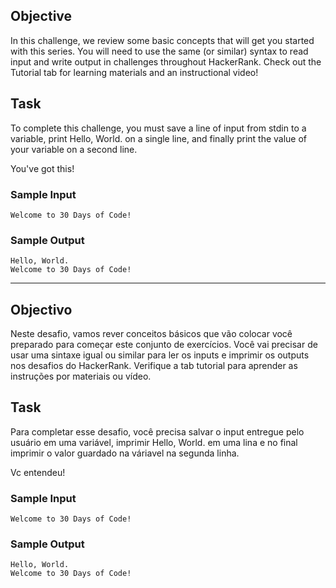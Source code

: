 ## Objective
<p>In this challenge, we review some basic concepts that will get you started with this series. You will need to use the same (or similar) syntax to read input and write output in challenges throughout HackerRank. Check out the Tutorial tab for learning materials and an instructional video!</p>

## Task
<p>To complete this challenge, you must save a line of input from stdin to a variable, print Hello, World. on a single line, and finally print the value of your variable on a second line.</p>
<p>You've got this!</p>

### Sample Input
```
Welcome to 30 Days of Code!
```

### Sample Output

```
Hello, World.
Welcome to 30 Days of Code!
```

<hr>

## Objectivo
<p>Neste desafio, vamos rever conceitos básicos que vão colocar você preparado para começar este conjunto de exercícios. Você vai precisar de usar uma sintaxe igual ou similar para ler os inputs e imprimir os outputs nos desafios do HackerRank. Verifique a tab tutorial para aprender as instruções por materiais ou vídeo.</p>

## Task
<p>Para completar esse desafio, você precisa salvar o input entregue pelo usuário em uma variável, imprimir Hello, World. em uma lina e no final imprimir o valor guardado na váriavel na segunda linha.</p>
<p>Vc entendeu!</p>

### Sample Input
```
Welcome to 30 Days of Code!
```

### Sample Output

```
Hello, World.
Welcome to 30 Days of Code!
```


